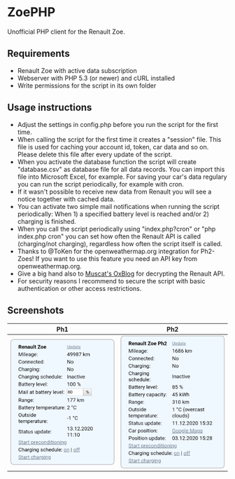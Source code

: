 # ZoePHP
Unofficial PHP client for the Renault Zoe.

## Requirements
* Renault Zoe with active data subscription
* Webserver with PHP 5.3 (or newer) and cURL installed
* Write permissions for the script in its own folder

## Usage instructions
* Adjust the settings in config.php before you run the script for the first time.
* When calling the script for the first time it creates a "session" file. This file is used for caching your account id, token, car data and so on. Please delete this file after every update of the script.
* When you activate the database function the script will create "database.csv" as database file for all data records. You can import this file into Microsoft Excel, for example. For saving your car's data regulary you can run the script periodically, for example with cron.
* If it wasn't possible to receive new data from Renault you will see a notice together with cached data.
* You can activate two simple mail notifications when running the script periodically: When 1) a specified battery level is reached and/or 2) charging is finished.
* When you call the script periodically using "index.php?cron" or "php index.php cron" you can set how often the Renault API is called (charging/not charging), regardless how often the script itself is called.
* Thanks to @ToKen for the openweathermap.org integration for Ph2-Zoes! If you want to use this feature you need an API key from openweathermap.org.
* Give a big hand also to [Muscat's OxBlog](https://muscatoxblog.blogspot.com/2019/07/delving-into-renaults-new-api.html) for decrypting the Renault API.
* For security reasons I recommend to secure the script with basic authentication or other access restrictions.

## Screenshots
Ph1 | Ph2
------------ | -------------
![Screenshot Ph1](screenshot_ph1.png) | ![Screenshot Ph2](screenshot_ph2.png)
